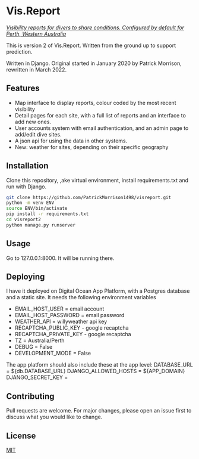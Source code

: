# Vis.Report
[_Visibility reports for divers to share conditions. Configured by default for Perth, Western Australia_](https://vis.report)

This is version 2 of Vis.Report. Written from the ground up to support prediction. 

Written in Django. Original started in January 2020 by Patrick Morrison, rewritten in March 2022.

## Features

- Map interface to display reports, colour coded by the most recent visibility
- Detail pages for each site, with a full list of reports and an interface to add new ones.
- User accounts system with email authentication, and an admin page to add/edit dive sites. 
- A json api for using the data in other systems.
- New: weather for sites, depending on their specific geography

## Installation

Clone this repository, ,ake virtual environment, install requirements.txt and run with Django.

```bash
git clone https://github.com/PatrickMorrison1498/visreport.git
python -m venv ENV
source ENV/bin/activate
pip install -r requirements.txt
cd visreport2
python manage.py runserver
```

## Usage

Go to 127.0.0.1:8000. It will be running there.

## Deploying

I have it deployed on Digital Ocean App Platform, with a Postgres database and a static site. It needs the following environment variables
- EMAIL_HOST_USER = email account
- EMAIL_HOST_PASSWORD = email password
- WEATHER_API = willyweather api key
- RECAPTCHA_PUBLIC_KEY - google recaptcha
- RECAPTCHA_PRIVATE_KEY - google recaptcha
- TZ = Australia/Perth
- DEBUG = False
- DEVELOPMENT_MODE = False

The app platform should also include these at the app level:
DATABASE_URL  = ${db.DATABASE_URL}
DJANGO_ALLOWED_HOSTS = ${APP_DOMAIN}
DJANGO_SECRET_KEY = 

## Contributing
Pull requests are welcome. For major changes, please open an issue first to discuss what you would like to change.

## License
[MIT](https://choosealicense.com/licenses/mit/)

